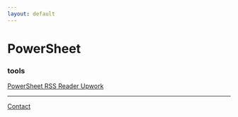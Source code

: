 ```yaml
---
layout: default
---
```


# PowerSheet

### tools

[PowerSheet RSS Reader Upwork](powersheet.co/rss-reader-upwork/)

---

[Contact](https://docs.google.com/forms/d/e/1FAIpQLSfXaCPD_zB4Cvvqs8wF2EISJhNE4-jk0bzz6PJkqeumzbh1gQ/viewform?usp=sf_link)
